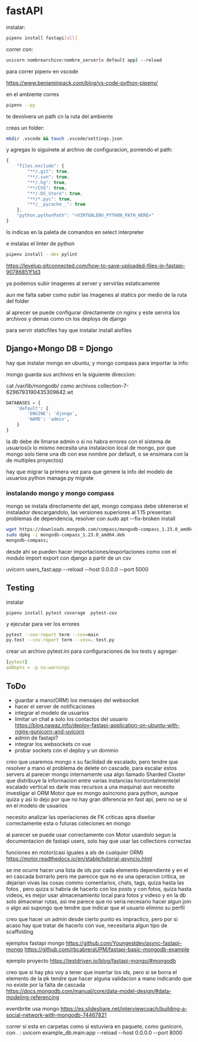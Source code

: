 # fastAPI

instalar:

```sh
pipenv install fastapi[all]
```

correr con:

```sh
uvicorn nombrearchivo:nombre_server(x default app) --reload
```

para correr pipenv en vscode

https://www.benjaminpack.com/blog/vs-code-python-pipenv/

en el ambiente corres

```sh
pipenv --py
```

te devolvera un path cn la ruta del ambiente

creas un folder:

```sh
mkdir .vscode && touch .vscode/settings.json
```

y agregas lo siguinete al archivo de configuracion, poniendo el path:

```js
{
    "files.exclude": {
        "**/.git": true,
        "**/.svn": true,
        "**/.hg": true,
        "**/CVS": true,
        "**/.DS_Store": true,
        "**/*.pyc": true,
        "**/__pycache__": true
    },
    "python.pythonPath": "<VIRTUALENV_PYTHON_PATH_HERE>"
}
```

lo indicas en la paleta de comandos en select interpreter

e instalas el linter de python

```sh
pipenv install --dev pylint
```

https://levelup.gitconnected.com/how-to-save-uploaded-files-in-fastapi-90786851f1d3

ya podemos subir imagenes al server y servirlas estaticamente

aun me falta saber como subir las imagenes al statics por medio de la ruta del folder

al aprecer se puede configurar directamente cn nginx y este servira los archivos y demas como cn los deploys de django

para servir staticfiles hay que instalar
install aiofiles

## Django+Mongo DB = Djongo

hay que instalar mongo en ubuntu, y mongo compass para importar la info:

mongo guarda sus archivos en la siguiente direccion:

cat /var/lib/mongodb/
como archivos collection-7-6296793190435309642.wt

```py
DATABASES = {
    'default': {
        'ENGINE': 'djongo',
        'NAME': 'admin',
    }
}
```

la db debe de llmarse admin o si no habra errores con el sistema de usuarios(x lo mismo necesita una instalacion local de mongo, por que mongo solo tiene una db con ese nombre por default, o se ensimara con la de multiples proyectos)

hay que migrar la primera vez para que genere la info del modelo de usuarios
python manage.py migrate

### instalando mongo y mongo compass

mongo se instala directamente del apt, mongo compass debe obtenerse el instalador descargandolo, las versiones superiores al 1.15 presentan problemas de dependencia, resolver con sudo apt --fix-broken install

```sh
wget https://downloads.mongodb.com/compass/mongodb-compass_1.23.0_amd64.deb
sudo dpkg -i mongodb-compass_1.23.0_amd64.deb
mongodb-compass;
```

desde ahi se pueden hacer importaciones/exportaciones como con el modulo import export con django a partir de un csv

uvicorn users_fast:app --reload --host 0.0.0.0 --port 5000

## Testing

instalar

```shell
pipenv install pytest coverage  pytest-cov  
```

y ejecutar para ver los errores

```sh
pytest --cov-report term --cov=main
py.test --cov-report term --cov=. test.py
```

crear un archivo pytest.ini para configuraciones de los tests y agregar:

```yml
[pytest]
addopts = -p no:warnings
```

## ToDo

+ guardar a mano(ORM) los mensajes del websocket
+ hacer el server de notificaciones
+ integrar el modelo de usuarios
+ limitar un chat a solo los contactos del usuario
https://blog.nawaz.info/deploy-fastapi-application-on-ubuntu-with-nginx-gunicorn-and-uvicorn
+ admin de fastapi?
+ integrar los websockets cn vue
+ probar sockets con el deploy y un dominio



creo que usaremos mongo x su facilidad de escalado, pero tendre que resolver a mano el problema de delete on cascade, para escalar estos servers al parecer mongo internamente usa algo llamado Sharded Cluster que distribuye la informacion entre varias instancias horizontalmente(el escalado vertical es darle mas recursos a una maquina)
aun necesito investigar el ORM Motor que es mongo asincrono para python, aunque quiza y asi lo dejo
por que no hay gran diferencia en fast api, pero no se si en el modelo de usuarios

necesito analizar las operiaciones de FK criticas apra diseñar correctamente esta o futuras coleciones en mongo  

al parecer se puede usar correctamente con Motor usandolo segun la documentacion de fastapi users, solo hay que usar las collections correctas



funciones en motor(casi iguales a als de cualquier ORM)
https://motor.readthedocs.io/en/stable/tutorial-asyncio.html

se me ocurre hacer una lista de ids por cada elemento dependiente y en el en cascada borrarlo pero me parecce que no es una operacion critica, se dejarian vivas las cosas commo  comentarios, chats, tags, quiza hasta las fotos , pero quiza si habria de hacerlo con los posts y con fotos, quiza hasta videos, es mejor usar almacenamiento local para fotos y videso y en la db solo almacenar rutas, asi me parece que no seria necesario hacer algun join o algo asi
supongo que tendre que indicar que el usuario elimino su perfil

creo que hacer un admin desde cierto punto es impractico, pero por si acaso hay que tratar de hacerlo con vue, necesitaria algun tipo de scaffolding


ejemplos fastapi mongo
https://github.com/Youngestdev/async-fastapi-mongo
https://github.com/rbcabreraUPM/fastapi-basic-mongodb-example


ejemplo proyecto
https://testdriven.io/blog/fastapi-mongo/#mongodb

creo que si hay pks voy a tener que insertar los ids, pero si se borra el elemento de la pk tendre que hacer alguna validacion a mano indicando que no existe por la falta de cascada
https://docs.mongodb.com/manual/core/data-model-design/#data-modeling-referencing

eventbrite usa mongo
https://es.slideshare.net/interviewcoach/building-a-social-network-with-mongodb-74467821


correr si esta en carpetas como si estuviera en paquete, como gunicorn, con . :
uvicorn example_db.main:app --reload --host 0.0.0.0 --port 8000
